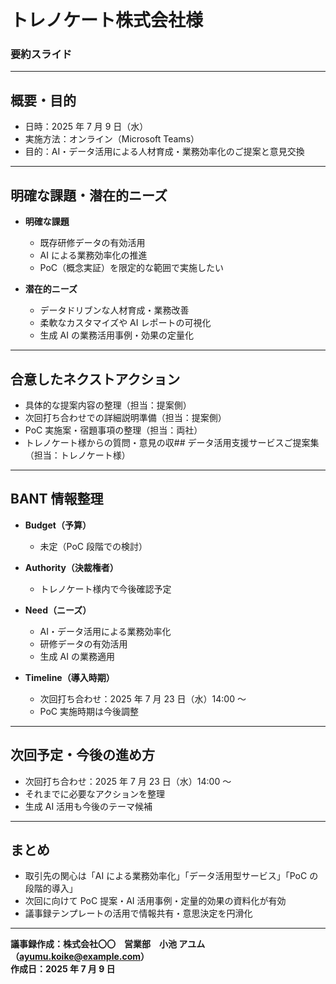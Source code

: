 # トレノケート株式会社様

### 要約スライド

---

## 概要・目的

- 日時：2025 年 7 月 9 日（水）
- 実施方法：オンライン（Microsoft Teams）
- 目的：AI・データ活用による人材育成・業務効率化のご提案と意見交換

---

## 明確な課題・潜在的ニーズ

- **明確な課題**

  - 既存研修データの有効活用
  - AI による業務効率化の推進
  - PoC（概念実証）を限定的な範囲で実施したい

- **潜在的ニーズ**
  - データドリブンな人材育成・業務改善
  - 柔軟なカスタマイズや AI レポートの可視化
  - 生成 AI の業務活用事例・効果の定量化

---

## 合意したネクストアクション

- 具体的な提案内容の整理（担当：提案側）
- 次回打ち合わせでの詳細説明準備（担当：提案側）
- PoC 実施案・宿題事項の整理（担当：両社）
- トレノケート様からの質問・意見の収## データ活用支援サービスご提案集（担当：トレノケート様）

---

## BANT 情報整理

- **Budget（予算）**

  - 未定（PoC 段階での検討）

- **Authority（決裁権者）**

  - トレノケート様内で今後確認予定

- **Need（ニーズ）**

  - AI・データ活用による業務効率化
  - 研修データの有効活用
  - 生成 AI の業務適用

- **Timeline（導入時期）**
  - 次回打ち合わせ：2025 年 7 月 23 日（水）14:00 ～
  - PoC 実施時期は今後調整

---

## 次回予定・今後の進め方

- 次回打ち合わせ：2025 年 7 月 23 日（水）14:00 ～
- それまでに必要なアクションを整理
- 生成 AI 活用も今後のテーマ候補

---

## まとめ

- 取引先の関心は「AI による業務効率化」「データ活用型サービス」「PoC の段階的導入」
- 次回に向けて PoC 提案・AI 活用事例・定量的効果の資料化が有効
- 議事録テンプレートの活用で情報共有・意思決定を円滑化

---

**議事録作成：株式会社〇〇　営業部　小池 アユム（ayumu.koike@example.com）**  
**作成日：2025 年 7 月 9 日**
